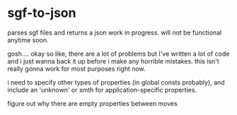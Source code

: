 # sgf-to-json
parses sgf files and returns a json
work in progress. will not be functional anytime soon.

gosh.... okay so like, there are a lot of problems but I've written a lot of code and i just wanna back it up before i make any horrible mistakes. this isn't really gonna work for most purposes right now.

i need to specify other types of properties (in global consts probably), and include an 'unknown' or smth for application-specific properties. 

figure out why there are empty properties between moves